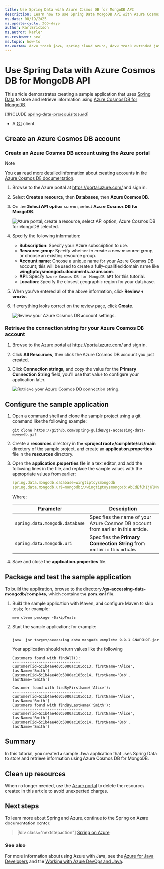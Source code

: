 ```yaml
---
title: Use Spring Data with Azure Cosmos DB for MongoDB API
description: Learn how to use Spring Data MongoDB API with Azure Cosmos DB.
ms.date: 08/19/2025
ms.update-cycle: 365-days
author: KarlErickson
ms.author: karler
ms.reviewer: seal
ms.topic: how-to
ms.custom: devx-track-java, spring-cloud-azure, devx-track-extended-java
---
```


# Use Spring Data with Azure Cosmos DB for MongoDB API

This article demonstrates creating a sample application that uses [Spring Data] to store and retrieve information using [Azure Cosmos DB for MongoDB](/azure/cosmos-db/mongodb-introduction).

[!INCLUDE [spring-data-prerequisites.md](includes/spring-data-prerequisites.md)]
- A [Git](https://git-scm.com/downloads) client.

## Create an Azure Cosmos DB account

### Create an Azure Cosmos DB account using the Azure portal

> [!NOTE]
> You can read more detailed information about creating accounts in the [Azure Cosmos DB documentation](/azure/cosmos-db/).

1. Browse to the Azure portal at <https://portal.azure.com/> and sign in.

1. Select **Create a resource**, then **Databases**, then **Azure Cosmos DB**.

1. On the **Select API option** screen, select **Azure Cosmos DB for MongoDB**.

   ![Azure portal, create a resource, select API option, Azure Cosmos DB for MongoDB selected.][COSMOSDB02]

1. Specify the following information:

   - **Subscription**: Specify your Azure subscription to use.
   - **Resource group**: Specify whether to create a new resource group, or choose an existing resource group.
   - **Account name**: Choose a unique name for your Azure Cosmos DB account; this will be used to create a fully-qualified domain name like **wingtiptoysmongodb.documents.azure.com**.
   - **API**: Specify `Azure Cosmos DB for MongoDB API` for this tutorial.
   - **Location**: Specify the closest geographic region for your database.

1. When you've entered all of the above information, click **Review + create**.

1. If everything looks correct on the review page, click **Create**.

   ![Review your Azure Cosmos DB account settings.][COSMOSDB03]

### Retrieve the connection string for your Azure Cosmos DB account

1. Browse to the Azure portal at <https://portal.azure.com/> and sign in.

1. Click **All Resources**, then click the Azure Cosmos DB account you just created.

1. Click **Connection strings**, and copy the value for the **Primary Connection String** field; you'll use that value to configure your application later.

   ![Retrieve your Azure Cosmos DB connection string.][COSMOSDB06]

## Configure the sample application

1. Open a command shell and clone the sample project using a git command like the following example:

   ```shell
   git clone https://github.com/spring-guides/gs-accessing-data-mongodb.git
   ```

1. Create a **resources** directory in the **&lt;project root&gt;/complete/src/main** directory of the sample project, and create an **application.properties** file in the **resources** directory.

1. Open the **application.properties** file in a text editor, and add the following lines in the file, and replace the sample values with the appropriate values from earlier:

   ```yaml
   spring.data.mongodb.database=wingtiptoysmongodb
   spring.data.mongodb.uri=mongodb://wingtiptoysmongodb:AbCdEfGhIjKlMnOpQrStUvWxYz==@wingtiptoysmongodb.documents.azure.com:10255/?ssl=true&replicaSet=globaldb
   ```

   Where:

   | Parameter | Description |
   |---|---|
   | `spring.data.mongodb.database` | Specifies the name of your Azure Cosmos DB account from earlier in this article. |
   | `spring.data.mongodb.uri` | Specifies the **Primary Connection String** from earlier in this article. |

1. Save and close the **application.properties** file.

## Package and test the sample application

To build the application, browse to the directory **/gs-accessing-data-mongodb/complete**, which contains the **pom.xml** file.

1. Build the sample application with Maven, and configure Maven to skip tests; for example:

   ```shell
   mvn clean package -DskipTests
   ```

1. Start the sample application; for example:

   ```shell
   
   java -jar target/accessing-data-mongodb-complete-0.0.1-SNAPSHOT.jar
   ```

   Your application should return values like the following:

   ```
   Customers found with findAll():
   -------------------------------
   Customer[id=5c1b4ae4d0b5080ac105cc13, firstName='Alice', lastName='Smith']
   Customer[id=5c1b4ae4d0b5080ac105cc14, firstName='Bob', lastName='Smith']
   
   Customer found with findByFirstName('Alice'):
   --------------------------------
   Customer[id=5c1b4ae4d0b5080ac105cc13, firstName='Alice', lastName='Smith']
   Customers found with findByLastName('Smith'):
   --------------------------------
   Customer[id=5c1b4ae4d0b5080ac105cc13, firstName='Alice', lastName='Smith']
   Customer[id=5c1b4ae4d0b5080ac105cc14, firstName='Bob', lastName='Smith']
   ```

## Summary

In this tutorial, you created a sample Java application that uses Spring Data to store and retrieve information using Azure Cosmos DB for MongoDB.

## Clean up resources

When no longer needed, use the [Azure portal](https://portal.azure.com/) to delete the resources created in this article to avoid unexpected charges.

## Next steps

To learn more about Spring and Azure, continue to the Spring on Azure documentation center.

> [!div class="nextstepaction"]
> [Spring on Azure](./index.yml)

### See also

For more information about using Azure with Java, see the [Azure for Java Developers] and the [Working with Azure DevOps and Java].

<!-- URL List -->

[Azure for Java Developers]: ../index.yml
[free Azure account]: https://azure.microsoft.com/pricing/free-trial/
[Working with Azure DevOps and Java]: /azure/devops/
[MSDN subscriber benefits]: https://azure.microsoft.com/pricing/member-offers/msdn-benefits-details/
[Spring Boot]: http://projects.spring.io/spring-boot/
[Spring Data]: https://spring.io/projects/spring-data
[Spring Framework]: https://spring.io/

<!-- IMG List -->

[COSMOSDB02]: media/configure-spring-data-mongodb-with-cosmos-db/create-cosmos-db-02.png
[COSMOSDB03]: media/configure-spring-data-mongodb-with-cosmos-db/create-cosmos-db-03.png
[COSMOSDB04]: media/configure-spring-data-mongodb-with-cosmos-db/create-cosmos-db-04.png
[COSMOSDB06]: media/configure-spring-data-mongodb-with-cosmos-db/create-cosmos-db-06.png
